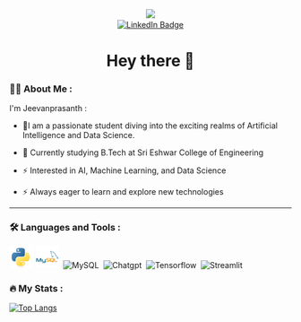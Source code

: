<div id="header" align="center">
  <img src="https://media.giphy.com/media/v1.Y2lkPTc5MGI3NjExOHlvZDJhNDN3OWllODV0cDA2MmJncDM3ZTlhOW53M3Fjbjl6bTB5eiZlcD12MV9pbnRlcm5hbF9naWZfYnlfaWQmY3Q9cw/M9gbBd9nbDrOTu1Mqx/giphy.gif" width="100"/>
</div>


<div id="badges" align="center">
  <a href="your-linkedin-URL">
    <img src="https://img.shields.io/badge/LinkedIn-blue" alt="LinkedIn Badge"/>
  </a>
  
</div>

<div id="head" align="center">
  <h1>Hey there 👋
</h1>
</div>

### :woman_technologist: About Me :
I'm Jeevanprasanth :
- :telescope:I am a passionate student diving into the exciting realms of Artificial Intelligence and Data Science.


- :seedling: Currently studying B.Tech at Sri Eshwar College of Engineering
- :zap: Interested in AI, Machine Learning, and Data Science
- :zap: Always eager to learn and explore new technologies

---

### :hammer_and_wrench: Languages and Tools :
<div>
  <img src="https://github.com/devicons/devicon/blob/master/icons/python/python-original.svg" title="Python" alt="Python" width="40" height="40"/>&nbsp;
  <img src="https://github.com/devicons/devicon/blob/master/icons/mysql/mysql-original-wordmark.svg" title="MySQL"  alt="MySQL" width="40" height="40"/>&nbsp;
  <img src="https://img.shields.io/badge/Tableau-E97627?style=for-the-badge&logo=Tableau&logoColor=white" title="MySQL"  alt="MySQL" width="40" height="40"/>&nbsp;
  <img src="https://img.shields.io/badge/ChatGPT-74aa9c?style=for-the-badge&logo=openai&logoColor=whitee" title="Chatgpt"  alt="Chatgpt" width="40" height="40"/>&nbsp;
  <img src="https://img.shields.io/badge/TensorFlow-FF6F00?style=for-the-badge&logo=tensorflow&logoColor=white" title="Tensorflow"  alt="Tensorflow" width="40" height="40"/>&nbsp;
  <img src="https://img.shields.io/badge/Streamlit-FF4B4B?style=for-the-badge&logo=Streamlit&logoColor=white" title="Streamlit"  alt="Streamlit" width="40" height="40"/>&nbsp;
  


</div>


### :fire: My Stats :
[![Top Langs](https://github-readme-stats.vercel.app/api/top-langs/?username=Jeevan-prasanth)](https://github.com/Jeevan-prasanth/README)

<!--
**Jeevan-prasanth/Jeevan-prasanth** is a ✨ _special_ ✨ repository because its `README.md` (this file) appears on your GitHub profile.

Here are some ideas to get you started:

- 🔭 I’m currently working on ...
- 🌱 I’m currently learning ...
- 👯 I’m looking to collaborate on ...
- 🤔 I’m looking for help with ...
- 💬 Ask me about ...
- 📫 How to reach me: ...
- 😄 Pronouns: ...
- ⚡ Fun fact: ...
-->
